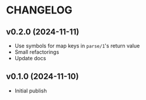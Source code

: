 # CHANGELOG

## v0.2.0 (2024-11-11)

- Use symbols for map keys in `parse/1`'s return value
- Small refactorings
- Update docs

## v0.1.0 (2024-11-10)

- Initial publish

